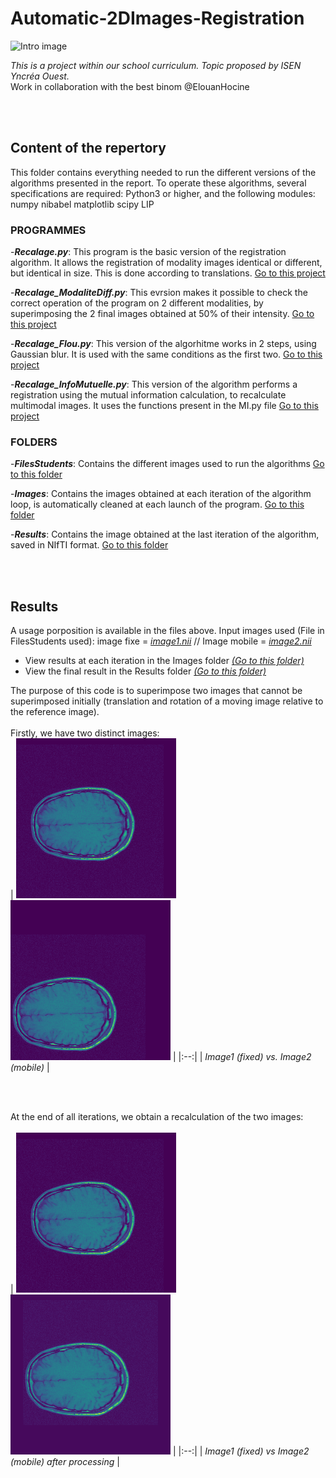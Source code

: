 # Automatic-2DImages-Registration

![Intro image](https://www.researchgate.net/profile/Ahmed-Kharrat-2/publication/215469453/figure/fig4/AS:393945428316166@1470935317478/Recalage-de-limage-cible-sur-limage-reference-Cependant-linspection-visuelle-nest.png)


*This is a project within our school curriculum. Topic proposed by ISEN Yncréa Ouest.*
<br> 
Work in collaboration with the best binom @ElouanHocine

<br>
<br>

## Content of the repertory
This folder contains everything needed to run the different versions of the algorithms presented in the report.
To operate these algorithms, several specifications are required: 
Python3 or higher, and the following modules:
numpy
nibabel
matplotlib
scipy
LIP

### PROGRAMMES

-**_Recalage.py_**: This program is the basic version of the registration algorithm. It allows the registration of modality images 
identical or different, but identical in size. This is done according to translations.
[Go to this project](Recalage.py)


-**_Recalage_ModaliteDiff.py_**: This evrsion makes it possible to check the correct operation of the program on 2 different modalities,
by superimposing the 2 final images obtained at 50% of their intensity.
[Go to this project](Recalage_ModaliteDiff.py)


-**_Recalage_Flou.py_**: This version of the algorhitme works in 2 steps, using Gaussian blur. It is used with
the same conditions as the first two.
[Go to this project](Recalage_Flou.py)


-**_Recalage_InfoMutuelle.py_**: This version of the algorithm performs a registration using the mutual information calculation,
to recalculate multimodal images. It uses the functions present in the MI.py file
[Go to this project](Recalage_InfoMutuelle.py)


### FOLDERS

-**_FilesStudents_**: Contains the different images used to run the algorithms
[Go to this folder](FilesStudents)


-**_Images_**: Contains the images obtained at each iteration of the algorithm loop, is automatically cleaned at each
launch of the program.
[Go to this folder](Images)


-**_Results_**: Contains the image obtained at the last iteration of the algorithm, saved in NIfTI format.
[Go to this folder](Results)


<br>
<br>

## Results

A usage porposition is available in the files above.
Input images used (File in FilesStudents used): image fixe = [*image1.nii*](fichiersEtudiants/image1.nii) // Image mobile = [*image2.nii*](fichiersEtudiants/image2.nii)
  - View results at each iteration in the Images folder [*(Go to this folder)*](Images)
  - View the final result in the Results folder [*(Go to this folder)*](Results)


The purpose of this code is to superimpose two images that cannot be superimposed initially (translation and rotation of a moving image relative to the reference image).
<br>
<br>
Firstly, we have two distinct images:
<br>
| ![Image fixe](Images/Objectif.png)   ![Image mobile](Images/Iteration0.png) | 
|:--:| 
| *Image1 (fixed) vs. Image2 (mobile)* |

<br>
<br>

At the end of all iterations, we obtain a recalculation of the two images:
<br>
<br>
| ![Image fixe](Images/Objectif.png)   ![Image mobile](Images/Iteration199.png) | 
|:--:| 
| *Image1 (fixed) vs Image2 (mobile) after processing* |

